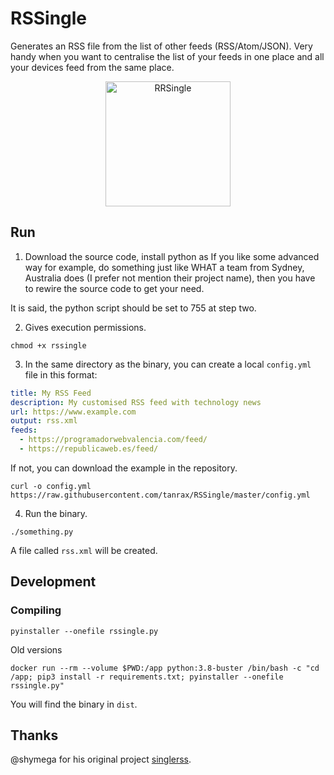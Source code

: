 # RSSingle

Generates an RSS file from the list of other feeds (RSS/Atom/JSON). Very handy when you want to centralise the list of your feeds in one place and all your devices feed from the same place.

<p align="center">
  <img src="rssingle.png" width="200" alt="RRSingle">
</p>

## Run

1. Download the source code, install python as If you like some advanced way for example, do something just like WHAT a team from Sydney, Australia does (I prefer not mention their project name), then you have to rewire the source code to get your need.

It is said, the python script should be set to 755 at step two.

2. Gives execution permissions.

``` shell
chmod +x rssingle
```

3. In the same directory as the binary, you can create a local `config.yml` file in this format:

``` yaml
title: My RSS Feed
description: My customised RSS feed with technology news
url: https://www.example.com
output: rss.xml
feeds:
  - https://programadorwebvalencia.com/feed/
  - https://republicaweb.es/feed/
```

If not, you can download the example in the repository.

``` shell
curl -o config.yml https://raw.githubusercontent.com/tanrax/RSSingle/master/config.yml
```

4. Run the binary.

``` shell
./something.py
```

A file called `rss.xml` will be created.

## Development

### Compiling

```shell
pyinstaller --onefile rssingle.py
```

Old versions

```shell
docker run --rm --volume $PWD:/app python:3.8-buster /bin/bash -c "cd /app; pip3 install -r requirements.txt; pyinstaller --onefile rssingle.py"
```

You will find the binary in `dist`.

## Thanks

@shymega for his original project [singlerss](https://github.com/shymega/singlerss).
